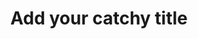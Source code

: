 ---
title: Add your catchy title
description: What is this post about?
tags:
  - post
date:
luogo: Posted
layout: article.njk
permalink: blog/{{ title | slugify }}.html
---